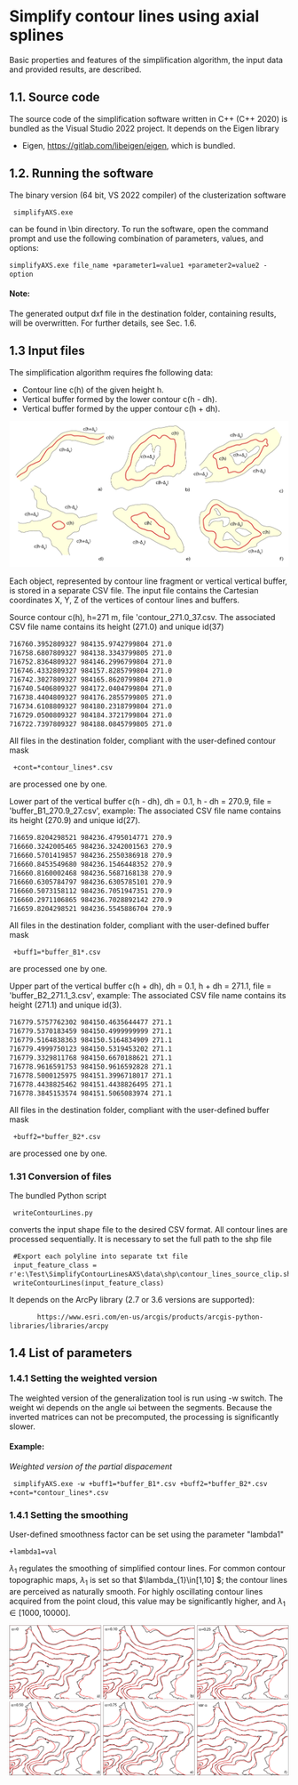# Simplify contour lines using axial splines
Basic properties and features of the simplification algorithm, the input data and provided results, are described.


## 1.1. Source code
The source code of the simplification software written in C++ (C++ 2020) is bundled as the Visual Studio 2022 project. 
It depends on the Eigen library
- Eigen, https://gitlab.com/libeigen/eigen, 
which is bundled.

## 1.2. Running the software

The binary version (64 bit, VS 2022 compiler) of the clusterization software

     simplifyAXS.exe

can be found in \bin directory. To run the software, open the command prompt and use the following combination of parameters, values, and options: 

	simplifyAXS.exe file_name +parameter1=value1 +parameter2=value2 -option

#### Note:
The generated output dxf file in the  destination folder, containing results, will be overwritten. For further details, see Sec. 1.6.

## 1.3 Input files

The simplification algorithm requires fhe following data:
- Contour line c(h) of the given height h.
- Vertical buffer formed by the lower contour c(h - dh).
- Vertical buffer formed by the upper contour c(h + dh).

![ABN](./data/contours_buffers_fig2.jpg)

Each object, represented by contour line fragment or vertical vertical buffer, is stored in a separate CSV file. The input file contains the Cartesian coordinates X, Y, Z of the vertices of contour lines and buffers.

Source contour c(h), h=271 m, file 'contour_271.0_37.csv.
The associated CSV file name contains its height (271.0) and unique id(37)

	716760.3952809327 984135.9742799804 271.0
	716758.6807809327 984138.3343799805 271.0
	716752.8364809327 984146.2996799804 271.0
	716746.4332809327 984157.8285799804 271.0
	716742.3027809327 984165.8620799804 271.0
	716740.5406809327 984172.0404799804 271.0
	716738.4404809327 984176.2855799805 271.0
	716734.6108809327 984180.2318799804 271.0
	716729.0500809327 984184.3721799804 271.0
	716722.7397809327 984188.0845799805 271.0

All files in the destination folder, compliant with the user-defined contour mask

     +cont=*contour_lines*.csv
     
are processed one by one.

Lower part of the vertical buffer c(h - dh), dh = 0.1, h - dh = 270.9, file = 'buffer_B1_270.9_27.csv', example:
The associated CSV file name contains its height (270.9) and unique id(27).

	716659.8204298521 984236.4795014771 270.9
	716660.3242005465 984236.3242001563 270.9
	716660.5701419857 984236.2550386918 270.9
	716660.8453549680 984236.1546448352 270.9
	716660.8160002468 984236.5687168138 270.9
	716660.6305784797 984236.6305785101 270.9
	716660.5073158112 984236.7051947351 270.9
	716660.2971106865 984236.7028892142 270.9
	716659.8204298521 984236.5545886704 270.9
	
All files in the destination folder, compliant with the user-defined buffer mask

     +buff1=*buffer_B1*.csv
     
are processed one by one.
	
Upper part of the vertical buffer c(h + dh), dh = 0.1, h + dh = 271.1, file = 'buffer_B2_271.1_3.csv', example:
The associated CSV file name contains its height (271.1) and unique id(3).

	716779.5757762302 984150.4635644477 271.1
	716779.5370183459 984150.4999999999 271.1
	716779.5164838363 984150.5164834909 271.1
	716779.4999750123 984150.5319453202 271.1
	716779.3329811768 984150.6670188621 271.1
	716778.9616591753 984150.9616592828 271.1
	716778.5000125975 984151.3996718017 271.1
	716778.4438825462 984151.4438826495 271.1
	716778.3845153574 984151.5065083974 271.1
	
All files in the destination folder, compliant with the user-defined buffer mask

     +buff2=*buffer_B2*.csv
     
are processed one by one.

### 1.31 Conversion of files
The bundled Python script

     writeContourLines.py
     
 converts the input shape file to the desired CSV format. All contour lines are processed sequentially. It is necessary to set the full path to the shp file
 
     #Export each polyline into separate txt file
     input_feature_class =  r'e:\Test\SimplifyContourLinesAXS\data\shp\contour_lines_source_clip.shp'
     writeContourLines(input_feature_class)
     
 It depends on the ArcPy library (2.7 or 3.6 versions are supported):
 
           https://www.esri.com/en-us/arcgis/products/arcgis-python-libraries/libraries/arcpy

## 1.4 List of parameters


### 1.4.1 Setting the weighted version

The weighted version of the generalization tool is run using -w switch. The weight wi depends on the angle ωi between the segments. Because the inverted matrices can not be precomputed, the processing is significantly slower.

#### Example:
*Weighted version of the partial dispacement*

     simplifyAXS.exe -w +buff1=*buffer_B1*.csv +buff2=*buffer_B2*.csv +cont=*contour_lines*.csv
     
     
### 1.4.1 Setting the smoothing

User-defined smoothness factor can be set using the parameter "lambda1"

	+lambda1=val
	
$\lambda_{1}$ regulates the smoothing of simplified contour lines. For common contour topographic maps, $\lambda_{1}$ is
set so that $\lambda_{1}\in[1,10] $; the contour lines are perceived as naturally smooth.  For highly oscillating 
contour lines acquired from the point cloud, this value may be significantly higher, and $\lambda_{1}\in 
[1000,10000]$. 

![ABN](./data/variable_alpha.jpg)



